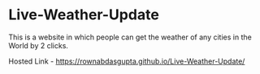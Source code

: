 # Live-Weather-Update
This is a website in which people can get the weather of any cities in the World by 2 clicks. 

Hosted Link - https://rownabdasgupta.github.io/Live-Weather-Update/

